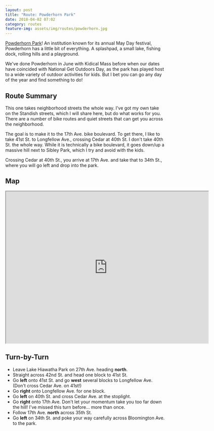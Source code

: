```yaml
---
layout: post
title: "Route: Powderhorn Park"
date: 2018-04-02 07:02
category: routes
feature-img: assets/img/routes/powderhorn.jpg
---
```

[Powderhorn Park](https://www.minneapolisparks.org/parks__destinations/parks__lakes/powderhorn_park/)! An institution known for its annual May Day festival, Powderhorn has a little bit of everything. A splashpad, a small lake, fishing dock, rolling hills and a playground.

We've done Powderhorn in June with Kidical Mass before when our dates have coincided with National Get Outdoors Day, as the park has played host to a wide variety of outdoor activities for kids. But I bet you can go any day of the year and find something to do!

## Route Summary
This one takes neighborhood streets the whole way. I've got my own take on the Standish streets, which I will share here, but do what works for you. There are a number of bike routes and quiet streets that can get you across the neighborhood.

The goal is to make it to the 17th Ave. bike boulevard. To get there, I like to take 41st St. to Longfellow Ave., crossing Cedar at 40th St. I don't take 40th St. the whole way. While it is technically a bike boulevard, it goes down/up a massive hill next to Sibley Park, which I try and avoid with the kids.

Crossing Cedar at 40th St., you arrive at 17th Ave. and take that to 34th St., where you will go left and drop into the park.

## Map
<iframe src="https://www.google.com/maps/d/embed?mid=1kInUS1NLvI-XxwhNWkOPkN-CXhw" width="640" height="480"></iframe>

## Turn-by-Turn
* Leave Lake Hiawatha Park on 27th Ave. heading **north**.
* Straight across 42nd St. and head one block to 41st St.
* Go **left** onto 41st St. and go **west** several blocks to Longfellow Ave. (Don't cross Cedar Ave. on 41st!)
* Go **right** onto Longfellow Ave. for one block.
* Go **left** on 40th St. and cross Cedar Ave. at the stoplight.
* Go **right** onto 17th Ave. Don't let your momentum take you too far down the hill! I've missed this turn before... more than once.
* Follow 17th Ave. **north** across 35th St.
* Go **left** on 34th St. and poke your way carefully across Bloomington Ave. to the park.
